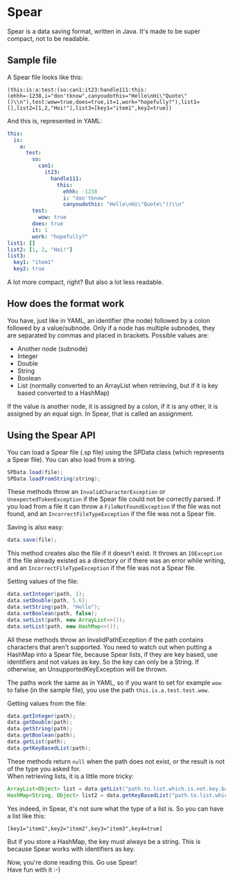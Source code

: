 # Spear
Spear is a data saving format, written in Java. It's made to be super compact, not to be readable.
## Sample file
A Spear file looks like this:
```
(this:is:a:test:(so:can1:it23:handle111:this:(ehhh=-1238,i="don'tknow",canyoudothis="Hello\nHi\"Quote\"()\\n"),test:wow=true,does=true,it=1,work="hopefully?"),list1=[],list2=[1,2,"Hoi!"],list3=[key1="item1",key2=true])
```

And this is, represented in YAML:
```yaml
this:
  is:
    a:
      test:
        so:
          can1:
            it23:
              handle111:
                this:
                  ehhh: -1238
                  i: "don'tknow"
                  canyoudothis: "Hello\nHi\"Quote\"()\\n"
        test:
          wow: true
        does: true
        it: 1
        work: "hopefully?"
list1: []
list2: [1, 2, "Hoi!"]
list3:
  key1: "item1"
  key2: true
```
A lot more compact, right? But also a lot less readable.
## How does the format work
You have, just like in YAML, an identifier (the node) followed by a colon followed by a value/subnode.
Only if a node has multiple subnodes, they are separated by commas and placed in brackets.
Possible values are:
* Another node (subnode)
* Integer
* Double
* String
* Boolean
* List (normally converted to an ArrayList when retrieving, but if it is key based converted to a HashMap)

If the value is another node, it is assigned by a colon, if it is any other, it is assigned by an equal sign.
In Spear, that is called an assignment.
## Using the Spear API
You can load a Spear file (.sp file) using the SPData class (which represents a Spear file). You can also load from a string.
```java
SPData.load(file);
SPData.loadFromString(string);
```
These methods throw an `InvalidCharacterException` or `UnexpectedTokenException` if the Spear file could not be correctly parsed. If you load from a file it can throw a `FileNotFoundException` if the file was not found, and an `IncorrectFileTypeException` if the file was not a Spear file.

Saving is also easy:
```java
data.save(file);
```
This method creates also the file if it doesn't exist.
It throws an `IOException` if the file already existed as a directory or if there was an error while writing, and an `IncorrectFileTypeException` if the file was not a Spear file.

Setting values of the file:
```java
data.setInteger(path, 1);
data.setDouble(path, 5.6);
data.setString(path, "Hello");
data.setBoolean(path, false);
data.setList(path, new ArrayList<>());
data.setList(path, new HashMap<>());
```
All these methods throw an InvalidPathException if the path contains characters that aren't supported.
You need to watch out when putting a HashMap into a Spear file, because Spear lists, if they are key based, use identifiers and not values as key.
So the key can only be a String. If otherwise, an UnsupportedKeyException will be thrown.

The paths work the same as in YAML, so if you want to set for example `wow` to false (in the sample file), you use the path `this.is.a.test.test.wow`.

Getting values from the file:
```java
data.getInteger(path);
data.getDouble(path);
data.getString(path);
data.getBoolean(path);
data.getList(path);
data.getKeyBasedList(path);
```
These methods return `null` when the path does not exist, or the result is not of the type you asked for.  
When retrieving lists, it is a little more tricky:
```java
ArrayList<Object> list = data.getList("path.to.list.which.is.not.key.based");
HashMap<String, Object> list2 = data.getKeyBasedList("path.to.list.which.is.key.based");
```
Yes indeed, in Spear, it's not sure what the type of a list is. So you can have a list like this:
```
[key1="item1",key2="item2",key3="item3",key4=true]
```
But if you store a HashMap, the key must always be a string. This is because Spear works with identifiers as key.

Now, you're done reading this. Go use Spear!  
Have fun with it :-)
